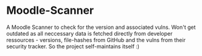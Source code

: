 # Moodle-Scanner
A Moodle Scanner to check for the version and associated vulns.
Won't get outdated as all neccessary data is fetched directly from developer ressources - versions, file-hashes from GitHub and the vulns from their security tracker. So the project self-maintains itself :)
